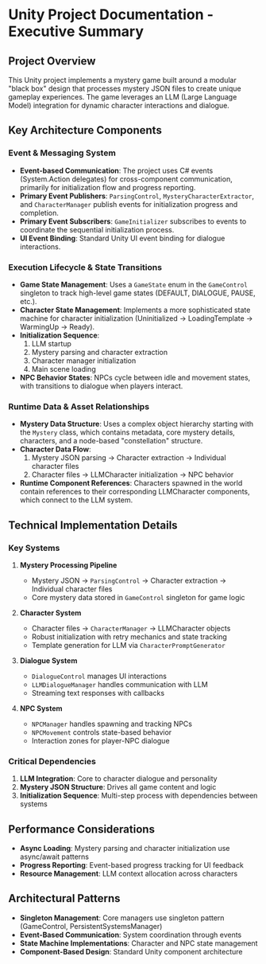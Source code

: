 # Unity Project Documentation - Executive Summary

## Project Overview

This Unity project implements a mystery game built around a modular "black box" design that processes mystery JSON files to create unique gameplay experiences. The game leverages an LLM (Large Language Model) integration for dynamic character interactions and dialogue.

## Key Architecture Components

### Event & Messaging System
- **Event-based Communication**: The project uses C# events (System.Action delegates) for cross-component communication, primarily for initialization flow and progress reporting.
- **Primary Event Publishers**: `ParsingControl`, `MysteryCharacterExtractor`, and `CharacterManager` publish events for initialization progress and completion.
- **Primary Event Subscribers**: `GameInitializer` subscribes to events to coordinate the sequential initialization process.
- **UI Event Binding**: Standard Unity UI event binding for dialogue interactions.

### Execution Lifecycle & State Transitions
- **Game State Management**: Uses a `GameState` enum in the `GameControl` singleton to track high-level game states (DEFAULT, DIALOGUE, PAUSE, etc.).
- **Character State Management**: Implements a more sophisticated state machine for character initialization (Uninitialized → LoadingTemplate → WarmingUp → Ready).
- **Initialization Sequence**: 
  1. LLM startup
  2. Mystery parsing and character extraction
  3. Character manager initialization
  4. Main scene loading
- **NPC Behavior States**: NPCs cycle between idle and movement states, with transitions to dialogue when players interact.

### Runtime Data & Asset Relationships
- **Mystery Data Structure**: Uses a complex object hierarchy starting with the `Mystery` class, which contains metadata, core mystery details, characters, and a node-based "constellation" structure.
- **Character Data Flow**: 
  1. Mystery JSON parsing → Character extraction → Individual character files
  2. Character files → LLMCharacter initialization → NPC behavior
- **Runtime Component References**: Characters spawned in the world contain references to their corresponding LLMCharacter components, which connect to the LLM system.

## Technical Implementation Details

### Key Systems
1. **Mystery Processing Pipeline**
   - Mystery JSON → `ParsingControl` → Character extraction → Individual character files
   - Core mystery data stored in `GameControl` singleton for game logic

2. **Character System**
   - Character files → `CharacterManager` → LLMCharacter objects
   - Robust initialization with retry mechanics and state tracking
   - Template generation for LLM via `CharacterPromptGenerator`

3. **Dialogue System**
   - `DialogueControl` manages UI interactions
   - `LLMDialogueManager` handles communication with LLM
   - Streaming text responses with callbacks

4. **NPC System**
   - `NPCManager` handles spawning and tracking NPCs
   - `NPCMovement` controls state-based behavior
   - Interaction zones for player-NPC dialogue

### Critical Dependencies
1. **LLM Integration**: Core to character dialogue and personality
2. **Mystery JSON Structure**: Drives all game content and logic
3. **Initialization Sequence**: Multi-step process with dependencies between systems

## Performance Considerations
- **Async Loading**: Mystery parsing and character initialization use async/await patterns
- **Progress Reporting**: Event-based progress tracking for UI feedback
- **Resource Management**: LLM context allocation across characters

## Architectural Patterns
- **Singleton Management**: Core managers use singleton pattern (GameControl, PersistentSystemsManager)
- **Event-Based Communication**: System coordination through events
- **State Machine Implementations**: Character and NPC state management
- **Component-Based Design**: Standard Unity component architecture
